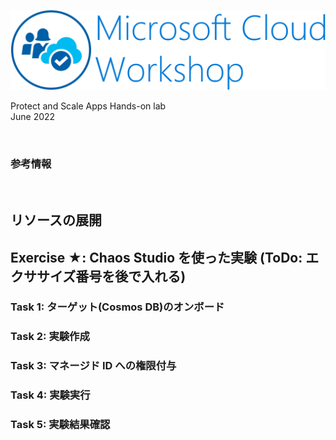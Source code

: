 ![Microsoft Cloud Workshop](images/ms-cloud-workshop.png)

Protect and Scale Apps Hands-on lab  
June 2022

<br />

### 参考情報

<br />

## リソースの展開

## Exercise ★: Chaos Studio を使った実験 (ToDo: エクササイズ番号を後で入れる)

### Task 1: ターゲット(Cosmos DB)のオンボード

### Task 2: 実験作成

### Task 3: マネージド ID への権限付与

### Task 4: 実験実行

### Task 5: 実験結果確認